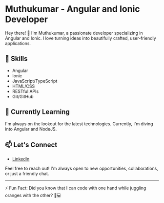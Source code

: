 # Muthukumar - Angular and Ionic Developer

Hey there! 👋 I'm Muthukumar, a passionate developer specializing in Angular and Ionic. I love turning ideas into beautifully crafted, user-friendly applications.

## 🔧 Skills

- Angular
- Ionic
- JavaScript/TypeScript
- HTML/CSS
- RESTful APIs
- Git/GitHub

## 🌱 Currently Learning

I'm always on the lookout for the latest technologies. Currently, I'm diving into Angular and NodeJS.

## 📫 Let's Connect

- [LinkedIn]([https://www.linkedin.com/in/muthukumar-krishna-murthy/])


Feel free to reach out! I'm always open to new opportunities, collaborations, or just a friendly chat.

---

⚡ Fun Fact: Did you know that I can code with one hand while juggling oranges with the other? 🍊💻

<!---
Muthukumarkrishnamurthy/Muthukumarkrishnamurthy is a ✨ special ✨ repository because its `README.md` (this file) appears on your GitHub profile.
You can click the Preview link to take a look at your changes.
--->
